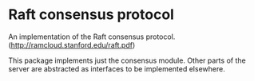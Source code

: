 # Raft consensus protocol


An implementation of the Raft consensus protocol.
(<http://ramcloud.stanford.edu/raft.pdf>)

This package implements just the consensus module. Other parts of the server
are abstracted as interfaces to be implemented elsewhere.
